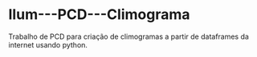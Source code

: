 # Ilum---PCD---Climograma
Trabalho de PCD para criação de climogramas a partir de dataframes da internet usando python.

